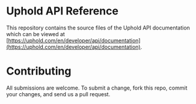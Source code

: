 # Uphold API Reference

This repository contains the source files of the Uphold API documentation which can be viewed at [https://uphold.com/en/developer/api/documentation](https://uphold.com/en/developer/api/documentation).

# Contributing

All submissions are welcome. To submit a change, fork this repo, commit your changes, and send us a pull request.
